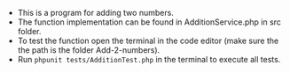 - This is a program for adding two numbers.
- The function implementation can be found in AdditionService.php in src folder.
- To test the function open the terminal in the code editor (make sure the the path is the folder Add-2-numbers).
- Run `phpunit tests/AdditionTest.php` in the terminal to execute all tests.
